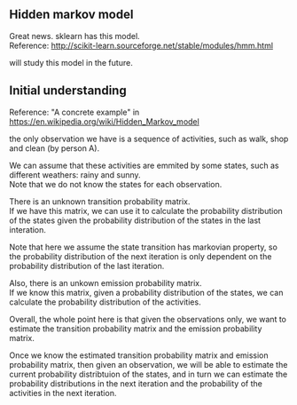Hidden markov model
-------------------------

Great news. sklearn has this model.  
Reference: http://scikit-learn.sourceforge.net/stable/modules/hmm.html

will study this model in the future.


Initial understanding
---------------------------

Reference: "A concrete example" in https://en.wikipedia.org/wiki/Hidden_Markov_model

the only observation we have is a sequence of activities,
such as walk, shop and clean (by person A).

We can assume that these activities are emmited by some states, such as different weathers: rainy and sunny.  
Note that we do not know the states for each observation.

There is an unknown transition probability matrix.   
If we have this matrix, we can use it to calculate the probability distribution of the states 
given the probability distribution of the states in the last interation.

Note that here we assume the state transition has markovian property, 
so the probability distribution of the next iteration is only dependent on 
the probability distribution of the last iteration.

Also, there is an unkown emission probability matrix.  
If we know this matrix, given a probability distribution of the states,
we can calculate the probability distribution of the activities.

Overall, the whole point here is that given the observations only,
we want to estimate the transition probability matrix and the emission probability matrix.

Once we know the estimated transition probability matrix and emission probability matrix,
then given an observation, we will be able to estimate the current probability distribtuion of the states,
and in turn we can estimate the probability distributions in the next iteration
and the probability of the activities in the next iteration. 
